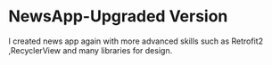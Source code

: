 # NewsApp-Upgraded Version
I created news app again with more advanced skills such as Retrofit2 ,RecyclerView and many libraries for design. 

